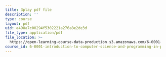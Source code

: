 ```yaml
---
title: 3play pdf file
description: ''
type: course
layout: pdf
uid: a498a7c00294f5302221a276a8e2de3d
file_type: application/pdf
file_location: >-
  https://open-learning-course-data-production.s3.amazonaws.com/6-0001-introduction-to-computer-science-and-programming-in-python-fall-2016/a498a7c00294f5302221a276a8e2de3d_0Whyfs88TYE.pdf
course_id: 6-0001-introduction-to-computer-science-and-programming-in-python-fall-2016
---
```

